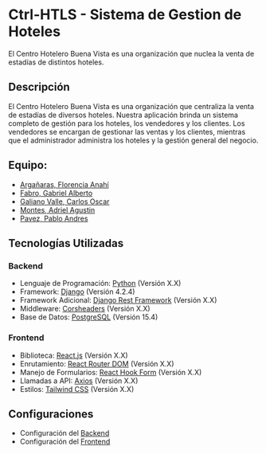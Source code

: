 # Ctrl-HTLS - Sistema de Gestion de Hoteles

El Centro Hotelero Buena Vista es una organización que nuclea la venta de estadías de distintos hoteles.

## Descripción

El Centro Hotelero Buena Vista es una organización que centraliza la venta de estadías de diversos hoteles. Nuestra aplicación brinda un sistema completo de gestión para los hoteles, los vendedores y los clientes. Los vendedores se encargan de gestionar las ventas y los clientes, mientras que el administrador administra los hoteles y la gestión general del negocio.

## Equipo:

- [Argañaras, Florencia Anahí](https://github.com/FlorArg)
- [Fabro, Gabriel Alberto](https://github.com/GabrielFabro)
- [Galiano Valle, Carlos Oscar](https://github.com/Cachi1997)
- [Montes, Adriel Agustin](https://github.com/Adriel-M-A)
- [Pavez, Pablo Andres](https://github.com/pablopavez)

## Tecnologías Utilizadas

### Backend

- Lenguaje de Programación: [Python](https://www.python.org/) (Versión X.X)
- Framework: [Django](https://www.djangoproject.com/) (Versión 4.2.4)
- Framework Adicional: [Django Rest Framework](https://www.django-rest-framework.org/) (Versión X.X)
- Middleware: [Corsheaders](https://github.com/adamchainz/django-cors-headers) (Versión X.X)
- Base de Datos: [PostgreSQL](https://www.postgresql.org/docs/15/index.html) (Versión 15.4)

### Frontend

- Biblioteca: [React.js](https://es.react.dev/) (Versión X.X)
- Enrutamiento: [React Router DOM](https://reactrouter.com/en/main) (Versión X.X)
- Manejo de Formularios: [React Hook Form](https://react-hook-form.com/) (Versión X.X)
- Llamadas a API: [Axios](https://axios-http.com/) (Versión X.X)
- Estilos: [Tailwind CSS](https://tailwindcss.com/) (Versión X.X)

## Configuraciones

- Configuración del [Backend](https://github.com/UNPSJB/Ctrl-HTLS/blob/main/backend/README.md)
- Configuración del [Frontend](https://github.com/UNPSJB/Ctrl-HTLS/blob/main/frontend/README.md)
